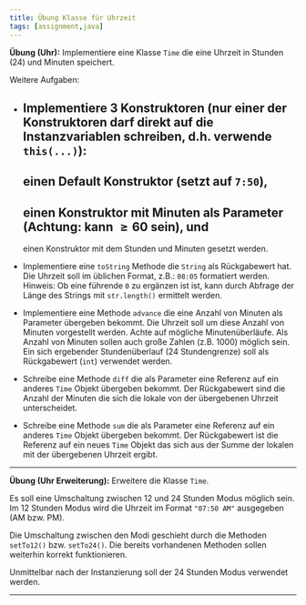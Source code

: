 ```yaml
---
title: Übung Klasse für Uhrzeit
tags: [assignment,java]
---
```



**Übung (Uhr):** 
Implementiere eine Klasse `Time` die eine Uhrzeit in Stunden (24) und Minuten speichert.

Weitere Aufgaben:

- Implementiere 3 Konstruktoren (nur einer der Konstruktoren darf direkt auf die Instanzvariablen schreiben, d.h. verwende `this(...)`): 
  - 
    einen Default Konstruktor (setzt auf `7:50`), 
  - 
    einen Konstruktor mit Minuten als Parameter (Achtung: kann $\ge 60$ sein), und 
  - 
    einen Konstruktor mit dem Stunden und Minuten gesetzt werden. 

- Implementiere eine `toString` Methode die `String` als Rückgabewert hat. Die Uhrzeit soll im üblichen Format, z.B.: `08:05` formatiert werden.
  Hinweis: Ob eine führende `0` zu ergänzen ist ist, kann durch Abfrage der Länge des Strings mit `str.length()` ermittelt werden.

- Implementiere eine Methode `advance` die eine Anzahl von Minuten als Parameter übergeben bekommt. Die Uhrzeit soll um diese Anzahl von Minuten vorgestellt werden. Achte auf mögliche Minutenüberläufe. Als Anzahl von Minuten sollen auch große Zahlen (z.B. 1000) möglich sein. Ein sich ergebender Stundenüberlauf (24 Stundengrenze) soll als Rückgabewert (`int`) verwendet werden.

- Schreibe eine Methode `diff` die als Parameter eine Referenz auf ein anderes `Time` Objekt übergeben bekommt. Der Rückgabewert sind die Anzahl der Minuten die sich die lokale von der übergebenen Uhrzeit unterscheidet.

- Schreibe eine Methode `sum` die als Parameter eine Referenz auf ein anderes `Time` Objekt übergeben bekommt. Der Rückgabewert ist die Referenz auf ein neues `Time` Objekt das sich aus der Summe der lokalen mit der übergebenen Uhrzeit ergibt.

---

**Übung (Uhr Erweiterung):** 
Erweitere die Klasse `Time`.

Es soll eine Umschaltung zwischen 12 und 24 Stunden Modus möglich sein.
Im 12 Stunden Modus wird die Uhrzeit im Format `"07:50 AM"` ausgegeben (AM bzw. PM).

Die Umschaltung zwischen den Modi geschieht durch die Methoden `setTo12()` bzw. `setTo24()`. Die bereits vorhandenen Methoden sollen weiterhin korrekt funktionieren.

Unmittelbar nach der Instanzierung soll der 24 Stunden Modus verwendet werden.

---



